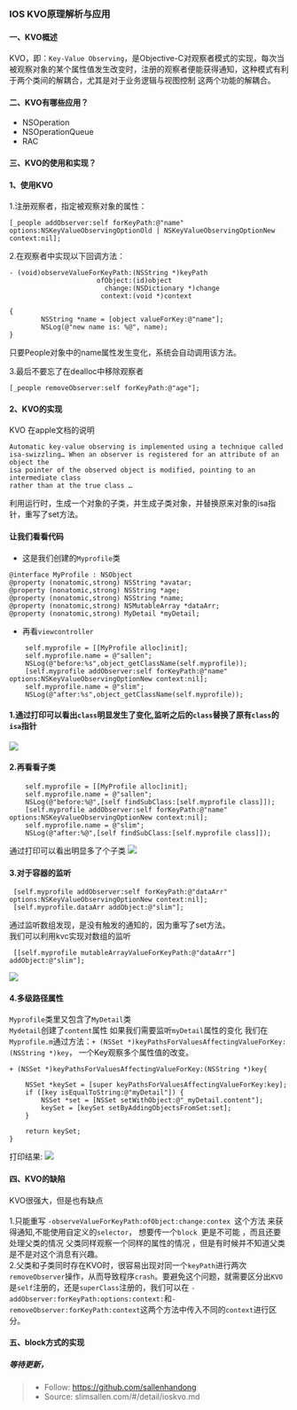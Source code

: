 ### IOS KVO原理解析与应用
#### 一、KVO概述
KVO，即：```Key-Value Observing```，是Objective-C对观察者模式的实现，每次当被观察对象的某个属性值发生改变时，注册的观察者便能获得通知，这种模式有利于两个类间的解耦合，尤其是对于业务逻辑与视图控制 这两个功能的解耦合。
#### 二、KVO有哪些应用？
- NSOperation
- NSOperationQueue
- RAC
#### 三、KVO的使用和实现？
#### 1、使用KVO
1.注册观察者，指定被观察对象的属性： 

	[_people addObserver:self forKeyPath:@"name" options:NSKeyValueObservingOptionOld | NSKeyValueObservingOptionNew context:nil];
2.在观察者中实现以下回调方法：
```
- (void)observeValueForKeyPath:(NSString *)keyPath  
                      ofObject:(id)object  
                        change:(NSDictionary *)change  
                       context:(void *)context  
   
{  
        NSString *name = [object valueForKey:@"name"]; 
        NSLog(@"new name is: %@", name);  
}  
```
只要People对象中的name属性发生变化，系统会自动调用该方法。

3.最后不要忘了在dealloc中移除观察者
```
[_people removeObserver:self forKeyPath:@"age"]; 
```
#### 2、KVO的实现
KVO 在apple文档的说明

```
Automatic key-value observing is implemented using a technique called 
isa-swizzling… When an observer is registered for an attribute of an object the 
isa pointer of the observed object is modified, pointing to an intermediate class 
rather than at the true class …
```
利用运行时，生成一个对象的子类，并生成子类对象，并替换原来对象的isa指针，重写了set方法。  
#### 让我们看看代码
- 这是我们创建的`Myprofile`类
```
@interface MyProfile : NSObject
@property (nonatomic,strong) NSString *avatar;
@property (nonatomic,strong) NSString *age;
@property (nonatomic,strong) NSString *name;
@property (nonatomic,strong) NSMutableArray *dataArr;
@property (nonatomic,strong) MyDetail *myDetail;
```
- 再看`viewcontroller`
```
    self.myprofile = [[MyProfile alloc]init];
    self.myprofile.name = @"sallen";
    NSLog(@"before:%s",object_getClassName(self.myprofile));
    [self.myprofile addObserver:self forKeyPath:@"name" options:NSKeyValueObservingOptionNew context:nil];
    self.myprofile.name = @"slim";
    NSLog(@"after:%s",object_getClassName(self.myprofile));
```
#### 1.通过打印可以看出`class`明显发生了变化,监听之后的`class`替换了原有`class`的`isa`指针
![](https://user-gold-cdn.xitu.io/2018/8/18/1654affac0ca12a6?w=1314&h=478&f=jpeg&s=136805)
#### 2.再看看子类
```
    self.myprofile = [[MyProfile alloc]init];
    self.myprofile.name = @"sallen";
    NSLog(@"before:%@",[self findSubClass:[self.myprofile class]]);
    [self.myprofile addObserver:self forKeyPath:@"name" options:NSKeyValueObservingOptionNew context:nil];
    self.myprofile.name = @"slim";
    NSLog(@"after:%@",[self findSubClass:[self.myprofile class]]);
```
通过打印可以看出明显多了个子类
![](https://user-gold-cdn.xitu.io/2018/8/18/1654b098a9eb0661?w=1292&h=486&f=jpeg&s=104990)
#### 3.对于容器的监听
```
 [self.myprofile addObserver:self forKeyPath:@"dataArr" options:NSKeyValueObservingOptionNew context:nil];
 [self.myprofile.dataArr addObject:@"slim"];
```
通过监听数组发现，是没有触发的通知的，因为重写了set方法。  
我们可以利用kvc实现对数组的监听

```
 [[self.myprofile mutableArrayValueForKeyPath:@"dataArr"] addObject:@"slim"];
```
![](https://user-gold-cdn.xitu.io/2018/8/18/1654b14f25299ae6?w=1276&h=462&f=jpeg&s=99423)
#### 4.多级路径属性
`Myprofile`类里又包含了`MyDetail`类  
`Mydetail`创建了`content`属性
如果我们需要监听`myDetail`属性的变化
我们在`Myprofile.m`通过方法：`+ (NSSet *)keyPathsForValuesAffectingValueForKey:(NSString *)key`，
一个Key观察多个属性值的改变。
```
+ (NSSet *)keyPathsForValuesAffectingValueForKey:(NSString *)key{
    
    NSSet *keySet = [super keyPathsForValuesAffectingValueForKey:key];
    if ([key isEqualToString:@"myDetail"]) {
        NSSet *set = [NSSet setWithObject:@"_myDetail.content"];
        keySet = [keySet setByAddingObjectsFromSet:set];
    }
    
    return keySet;
}
```
打印结果:
![](https://user-gold-cdn.xitu.io/2018/8/18/1654b27bab329ea2?w=1158&h=338&f=jpeg&s=63551)
#### 四、KVO的缺陷
KVO很强大，但是也有缺点  
</br>
1.只能重写 `-observeValueForKeyPath:ofObject:change:contex `这个方法 来获得通知,不能使用自定义的`selector`， 想要传一个`block `更是不可能 ，而且还要处理父类的情况 父类同样观察一个同样的属性的情况 ，但是有时候并不知道父类 是不是对这个消息有兴趣。 
</br>
2.父类和子类同时存在KVO时，很容易出现对同一个`keyPath`进行两次`removeObserver`操作，从而导致程序`crash`。要避免这个问题，就需要区分出`KVO`是`self`注册的，还是`superClass`注册的，我们可以在 `-addObserver:forKeyPath:options:context:`和`-removeObserver:forKeyPath:context`这两个方法中传入不同的`context`进行区分。

#### 五、block方式的实现
##### 等待更新，
> * Follow: https://github.com/sallenhandong
> * Source: slimsallen.com/#/detail/ioskvo.md
